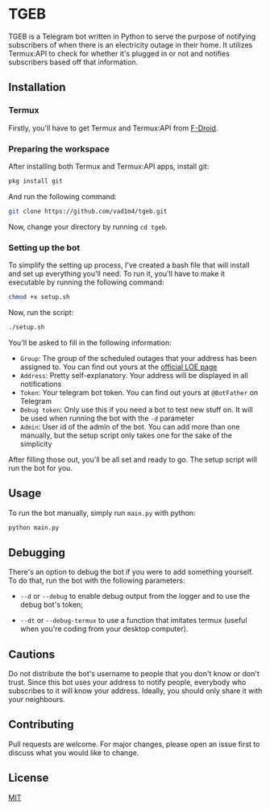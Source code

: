 # TGEB

TGEB is a Telegram bot written in Python to serve the purpose of notifying subscribers of when there is an electricity outage in their home. It utilizes Termux:API to check for whether it's plugged in or not and notifies subscribers based off that information.

## Installation

### Termux

Firstly, you'll have to get Termux and Termux:API from [F-Droid](https://f-droid.org/packages/com.termux/).

### Preparing the workspace

After installing both Termux and Termux:API apps, install git:
```bash
pkg install git
``` 
And run the following command:
```bash
git clone https://github.com/vad1m4/tgeb.git
```
Now, change your directory by running `cd tgeb`.

### Setting up the bot

To simplify the setting up process, I've created a bash file that will install and set up everything you'll need. To run it, you'll have to make it executable by running the following command:
```bash
chmod +x setup.sh
```
Now, run the script:
```bash
./setup.sh
```
You'll be asked to fill in the following information:
* `Group`: The group of the scheduled outages that your address has been assigned to. You can find out yours at the [official LOE page](https://poweron.loe.lviv.ua/)
* `Address`: Pretty self-explanatory. Your address will be displayed in all notifications
* `Token`: Your telegram bot token. You can find out yours at `@BotFather` on Telegram
* `Debug token`: Only use this if you need a bot to test new stuff on. It will be used when running the bot with the `-d` parameter
* `Admin`: User id of the admin of the bot. You can add more than one manually, but the setup script only takes one for the sake of the simplicity

After filling those out, you'll be all set and ready to go. The setup script will run the bot for you.


## Usage

To run the bot manually, simply run `main.py` with python:
```bash
python main.py
```

## Debugging

There's an option to debug the bot if you were to add something yourself. 
To do that, run the bot with the following parameters:

* `--d` or `--debug` to enable debug output from the logger and to use the debug bot's token;

* `--dt` or `--debug-termux` to use a function that imitates termux (useful when you're coding from your desktop computer).

## Cautions

Do not distribute the bot's username to people that you don't know or don't trust. Since this bot uses your address to notify people, everybody who subscribes to it will know your address. Ideally, you should only share it with your neighbours.

## Contributing

Pull requests are welcome. For major changes, please open an issue first
to discuss what you would like to change.

## License

[MIT](https://choosealicense.com/licenses/mit/)
